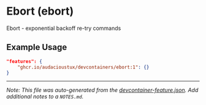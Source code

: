 
# Ebort (ebort)

Ebort - exponential backoff re-try commands

## Example Usage

```json
"features": {
    "ghcr.io/audacioustux/devcontainers/ebort:1": {}
}
```





---

_Note: This file was auto-generated from the [devcontainer-feature.json](https://github.com/audacioustux/devcontainers/blob/main/src/ebort/devcontainer-feature.json).  Add additional notes to a `NOTES.md`._
